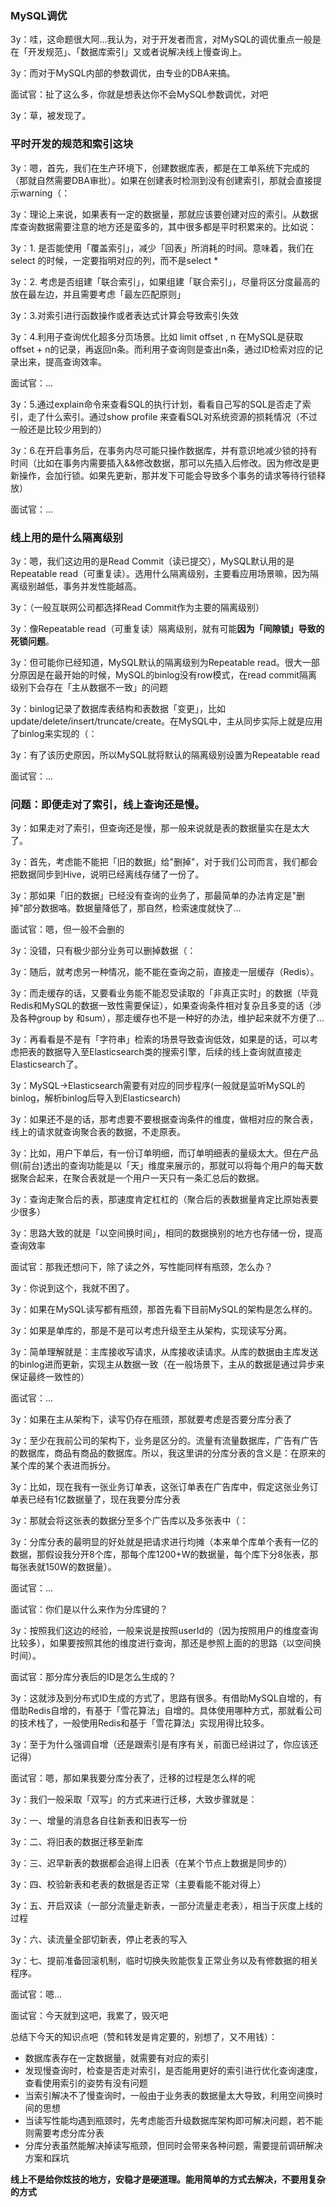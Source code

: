 ### MySQL调优

3y：哇，这命题很大阿...我认为，对于开发者而言，对MySQL的调优重点一般是在「开发规范」、「数据库索引」又或者说解决线上慢查询上。

3y：而对于MySQL内部的参数调优，由专业的DBA来搞。

面试官：扯了这么多，你就是想表达你不会MySQL参数调优，对吧

3y：草，被发现了。



### 平时开发的规范和索引这块

3y：嗯，首先，我们在生产环境下，创建数据库表，都是在工单系统下完成的（那就自然需要DBA审批）。如果在创建表时检测到没有创建索引，那就会直接提示warning（：

3y：理论上来说，如果表有一定的数据量，那就应该要创建对应的索引。从数据库查询数据需要注意的地方还是蛮多的，其中很多都是平时积累来的。比如说：

3y：1. 是否能使用「覆盖索引」，减少「回表」所消耗的时间。意味着，我们在select 的时候，一定要指明对应的列，而不是select * 

3y：2. 考虑是否组建「联合索引」，如果组建「联合索引」，尽量将区分度最高的放在最左边，并且需要考虑「最左匹配原则」

3y：3.对索引进行函数操作或者表达式计算会导致索引失效

3y：4.利用子查询优化超多分页场景。比如 limit offset , n 在MySQL是获取 offset + n的记录，再返回n条。而利用子查询则是查出n条，通过ID检索对应的记录出来，提高查询效率。

面试官：...

3y：5.通过explain命令来查看SQL的执行计划，看看自己写的SQL是否走了索引，走了什么索引。通过show profile 来查看SQL对系统资源的损耗情况（不过一般还是比较少用到的）

3y：6.在开启事务后，在事务内尽可能只操作数据库，并有意识地减少锁的持有时间（比如在事务内需要插入&&修改数据，那可以先插入后修改。因为修改是更新操作，会加行锁。如果先更新，那并发下可能会导致多个事务的请求等待行锁释放）

面试官：...



### 线上用的是什么隔离级别

3y：嗯，我们这边用的是Read Commit（读已提交），MySQL默认用的是Repeatable read（可重复读）。选用什么隔离级别，主要看应用场景嘛，因为隔离级别越低，事务并发性能越高。

3y：（一般互联网公司都选择Read Commit作为主要的隔离级别）

3y：像Repeatable read（可重复读）隔离级别，就有可能**因为「间隙锁」导致的死锁问题**。

3y：但可能你已经知道，MySQL默认的隔离级别为Repeatable read。很大一部分原因是在最开始的时候，MySQL的binlog没有row模式，在read commit隔离级别下会存在「主从数据不一致」的问题

3y：binlog记录了数据库表结构和表数据「变更」，比如update/delete/insert/truncate/create。在MySQL中，主从同步实际上就是应用了binlog来实现的（：

3y：有了该历史原因，所以MySQL就将默认的隔离级别设置为Repeatable read

面试官：...

### 问题：即便走对了索引，线上查询还是慢。

3y：如果走对了索引，但查询还是慢，那一般来说就是表的数据量实在是太大了。

3y：首先，考虑能不能把「旧的数据」给"删掉"，对于我们公司而言，我们都会把数据同步到Hive，说明已经离线存储了一份了。

3y：那如果「旧的数据」已经没有查询的业务了，那最简单的办法肯定是"删掉"部分数据咯。数据量降低了，那自然，检索速度就快了...

面试官：嗯，但一般不会删的

3y：没错，只有极少部分业务可以删掉数据（：

3y：随后，就考虑另一种情况，能不能在查询之前，直接走一层缓存（Redis）。

3y：而走缓存的话，又要看业务能不能忍受读取的「非真正实时」的数据（毕竟Redis和MySQL的数据一致性需要保证），如果查询条件相对复杂且多变的话（涉及各种group by 和sum），那走缓存也不是一种好的办法，维护起来就不方便了...

3y：再看看是不是有「字符串」检索的场景导致查询低效，如果是的话，可以考虑把表的数据导入至Elasticsearch类的搜索引擎，后续的线上查询就直接走Elasticsearch了。

3y：MySQL->Elasticsearch需要有对应的同步程序(一般就是监听MySQL的binlog，解析binlog后导入到Elasticsearch)

3y：如果还不是的话，那考虑要不要根据查询条件的维度，做相对应的聚合表，线上的请求就查询聚合表的数据，不走原表。

3y：比如，用户下单后，有一份订单明细，而订单明细表的量级太大。但在产品侧(前台)透出的查询功能是以「天」维度来展示的，那就可以将每个用户的每天数据聚合起来，在聚合表就是一个用户一天只有一条汇总后的数据。

3y：查询走聚合后的表，那速度肯定杠杠的（聚合后的表数据量肯定比原始表要少很多）

3y：思路大致的就是「以空间换时间」，相同的数据换别的地方也存储一份，提高查询效率

























面试官：那我还想问下，除了读之外，写性能同样有瓶颈，怎么办？

3y：你说到这个，我就不困了。

3y：如果在MySQL读写都有瓶颈，那首先看下目前MySQL的架构是怎么样的。

3y：如果是单库的，那是不是可以考虑升级至主从架构，实现读写分离。

3y：简单理解就是：主库接收写请求，从库接收读请求。从库的数据由主库发送的binlog进而更新，实现主从数据一致（在一般场景下，主从的数据是通过异步来保证最终一致性的）

面试官：...

3y：如果在主从架构下，读写仍存在瓶颈，那就要考虑是否要分库分表了

3y：至少在我前公司的架构下，业务是区分的。流量有流量数据库，广告有广告的数据库，商品有商品的数据库。所以，我这里讲的分库分表的含义是：在原来的某个库的某个表进而拆分。

3y：比如，现在我有一张业务订单表，这张订单表在广告库中，假定这张业务订单表已经有1亿数据量了，现在我要分库分表

3y：那就会将这张表的数据分至多个广告库以及多张表中（：

3y：分库分表的最明显的好处就是把请求进行均摊（本来单个库单个表有一亿的数据，那假设我分开8个库，那每个库1200+W的数据量，每个库下分8张表，那每张表就150W的数据量）。

面试官：...

面试官：你们是以什么来作为分库键的？

3y：按照我们这边的经验，一般来说是按照userId的（因为按照用户的维度查询比较多），如果要按照其他的维度进行查询，那还是参照上面的的思路（以空间换时间）。

面试官：那分库分表后的ID是怎么生成的？

3y：这就涉及到分布式ID生成的方式了，思路有很多。有借助MySQL自增的，有借助Redis自增的，有基于「雪花算法」自增的。具体使用哪种方式，那就看公司的技术栈了，一般使用Redis和基于「雪花算法」实现用得比较多。

3y：至于为什么强调自增（还是跟索引是有序有关，前面已经讲过了，你应该还记得）

面试官：嗯，那如果我要分库分表了，迁移的过程是怎么样的呢

3y：我们一般采取「双写」的方式来进行迁移，大致步骤就是：

3y：一、增量的消息各自往新表和旧表写一份

3y：二、将旧表的数据迁移至新库

3y：三、迟早新表的数据都会追得上旧表（在某个节点上数据是同步的）

3y：四、校验新表和老表的数据是否正常（主要看能不能对得上）

3y：五、开启双读（一部分流量走新表，一部分流量走老表），相当于灰度上线的过程

3y：六、读流量全部切新表，停止老表的写入

3y：七、提前准备回滚机制，临时切换失败能恢复正常业务以及有修数据的相关程序。

面试官：嗯...

面试官：今天就到这吧，我累了，毁灭吧



总结下今天的知识点吧（赞和转发是肯定要的，别想了，又不用钱）：

- 数据库表存在一定数据量，就需要有对应的索引
- 发现慢查询时，检查是否走对索引，是否能用更好的索引进行优化查询速度，查看使用索引的姿势有没有问题
- 当索引解决不了慢查询时，一般由于业务表的数据量太大导致，利用空间换时间的思想
- 当读写性能均遇到瓶颈时，先考虑能否升级数据库架构即可解决问题，若不能则需要考虑分库分表
- 分库分表虽然能解决掉读写瓶颈，但同时会带来各种问题，需要提前调研解决方案和踩坑



**线上不是给你炫技的地方，安稳才是硬道理。能用简单的方式去解决，不要用复杂的方式**



